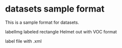 # datasets sample format

This is a sample format for datasets.

labelImg labeled rectangle Helmet out with VOC format

label file with .xml